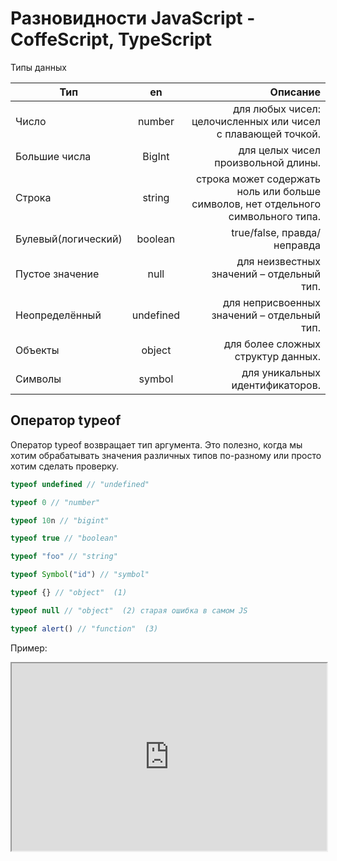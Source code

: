 # Разновидности JavaScript - CoffeScript, TypeScript


Типы данных

| Тип                 |      en       |                                                                          Описание |
|---------------------|:-------------:|----------------------------------------------------------------------------------:|
| Число               | number |                      для любых чисел: целочисленных или чисел с плавающей точкой. |
| Большие числа       |   BigInt    |                                               для целых чисел произвольной длины. |
| Строка              |   string    | cтрока может содержать ноль или больше символов, нет отдельного символьного типа. |
| Булевый(логический) |   boolean    |                                                       true/false, правда/неправда |
| Пустое значение     |   null    |                                               для неизвестных значений – отдельный тип.|
| Неопределённый      |   undefined    |                                               для неприсвоенных значений – отдельный тип. |
| Объекты     |   object    |                                               для более сложных структур данных.|
| Символы      |   symbol    |                                               для уникальных идентификаторов. |

## Оператор typeof
Оператор typeof возвращает тип аргумента. Это полезно, когда мы хотим обрабатывать значения различных типов по-разному или просто хотим сделать проверку.

```js
typeof undefined // "undefined"

typeof 0 // "number"

typeof 10n // "bigint"

typeof true // "boolean"

typeof "foo" // "string"

typeof Symbol("id") // "symbol"

typeof {} // "object"  (1)

typeof null // "object"  (2) старая ошибка в самом JS

typeof alert() // "function"  (3)
```
Пример:

 <iframe src="https://codepen.io/s-zhuravlev/embed/QWmdxZy?editors=1010" width="100%" height="300">
    Ваш браузер не поддерживает плавающие фреймы!
 </iframe>